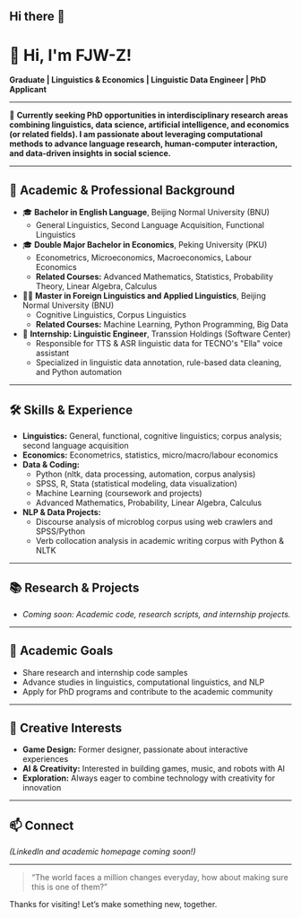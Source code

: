 ## Hi there 👋

# 👋 Hi, I'm FJW-Z!

**Graduate | Linguistics & Economics | Linguistic Data Engineer | PhD Applicant**

---

🌟 **Currently seeking PhD opportunities in interdisciplinary research areas combining linguistics, data science, artificial intelligence, and economics (or related fields). I am passionate about leveraging computational methods to advance language research, human-computer interaction, and data-driven insights in social science.**

---

## 🏅 Academic & Professional Background

- 🎓 **Bachelor in English Language**, Beijing Normal University (BNU)
  - General Linguistics, Second Language Acquisition, Functional Linguistics
- 🎓 **Double Major Bachelor in Economics**, Peking University (PKU)
  - Econometrics, Microeconomics, Macroeconomics, Labour Economics
  - **Related Courses:** Advanced Mathematics, Statistics, Probability Theory, Linear Algebra, Calculus
- 🧑‍🎓 **Master in Foreign Linguistics and Applied Linguistics**, Beijing Normal University (BNU)
  - Cognitive Linguistics, Corpus Linguistics
  - **Related Courses:** Machine Learning, Python Programming, Big Data
- 💼 **Internship: Linguistic Engineer**, Transsion Holdings (Software Center)
  - Responsible for TTS & ASR linguistic data for TECNO's "Ella" voice assistant
  - Specialized in linguistic data annotation, rule-based data cleaning, and Python automation

---

## 🛠️ Skills & Experience

- **Linguistics:** General, functional, cognitive linguistics; corpus analysis; second language acquisition
- **Economics:** Econometrics, statistics, micro/macro/labour economics
- **Data & Coding:**
  - Python (nltk, data processing, automation, corpus analysis)
  - SPSS, R, Stata (statistical modeling, data visualization)
  - Machine Learning (coursework and projects)
  - Advanced Mathematics, Probability, Linear Algebra, Calculus
- **NLP & Data Projects:**
  - Discourse analysis of microblog corpus using web crawlers and SPSS/Python
  - Verb collocation analysis in academic writing corpus with Python & NLTK

---

## 📚 Research & Projects

- *Coming soon: Academic code, research scripts, and internship projects.*

---

## 🎯 Academic Goals

- Share research and internship code samples
- Advance studies in linguistics, computational linguistics, and NLP
- Apply for PhD programs and contribute to the academic community

---

## 🎨 Creative Interests

- **Game Design:** Former designer, passionate about interactive experiences
- **AI & Creativity:** Interested in building games, music, and robots with AI
- **Exploration:** Always eager to combine technology with creativity for innovation

---

## 📫 Connect

*(LinkedIn and academic homepage coming soon!)*

---

> “The world faces a million changes everyday, how about making sure this is one of them?”

Thanks for visiting! Let’s make something new, together.
